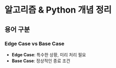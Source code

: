 # 알고리즘 & Python 개념 정리

## 용어 구분
### Edge Case vs Base Case
- **Edge Case**: 특수한 상황, 미리 처리 필요
- **Base Case**: 정상적인 종료 조건